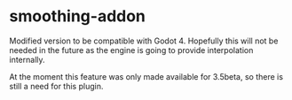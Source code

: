 # smoothing-addon
Modified version to be compatible with Godot 4. Hopefully this will not be needed in the future as the engine is going to provide interpolation internally.

At the moment this feature was only made available for 3.5beta, so there is still a need for this plugin.
